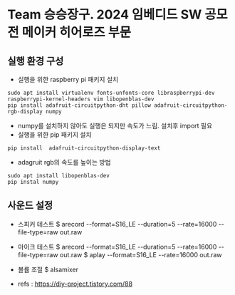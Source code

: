 # Team 승승장구. 2024 임베디드 SW 공모전 메이커 히어로즈 부문

## 실행 환경 구성
- 실행을 위한 raspberry pi 패키지 설치
```
sudo apt install virtualenv fonts-unfonts-core libraspberrypi-dev raspberrypi-kernel-headers vim libopenblas-dev
pip install adafruit-circuitpython-dht pillow adafruit-circuitpython-rgb-display numpy

```
- numpy를 설치하지 않아도 실행은 되지만 속도가 느림. 설치후 import 필요
- 실행을 위한 pip 패키지 설치
```
pip install  adafruit-circuitpython-display-text
```

- adagruit rgb의 속도를 높이는 방법
```
sudo apt install libopenblas-dev
pip instal numpy
```

## 사운드 설정
- 스피커 테스트
$ arecord --format=S16_LE --duration=5 --rate=16000 --file-type=raw out.raw

- 마이크 테스트
$ arecord --format=S16_LE --duration=5 --rate=16000 --file-type=raw out.raw
$ aplay --format=S16_LE --rate=16000 out.raw

- 볼륨 조절
$ alsamixer

- refs : https://diy-project.tistory.com/88